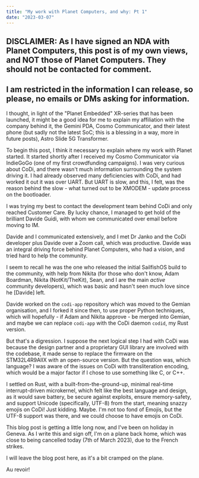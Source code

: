 ```yaml
---
title: "My work with Planet Computers, and why: Pt 1"
date: "2023-03-07"
---
```


## DISCLAIMER: As I have signed an NDA with Planet Computers, this post is of my own views, and NOT those of Planet Computers. They should not be contacted for comment.
## I am restricted in the information I can release, so please, no emails or DMs asking for information.

I thought, in light of the "Planet Embedded" XR-series that has been launched,
it might be a good idea for me to explain my affiliation with the company
behind it, the Gemini PDA, Cosmo Communicator, and their latest phone (but
sadly not the latest SoC; this is a blessing in a way, more in future posts),
Astro Slide 5G Transformer.

To begin this post, I think it necessary to explain where my work with Planet
started. It started shortly after I received my Cosmo Communicator via
IndieGoGo (one of my first crowdfunding campaigns). I was very curious about
CoDi, and there wasn't much information surrounding the system driving it. I
had already observed many deficiencies with CoDi, and had worked it out it was
over UART. But UART is slow, and this, I felt, was the reason behind the slow -
what turned out to be XMODEM - update process on the bootloader.

I was trying my best to contact the development team behind CoDi and only
reached Customer Care. By lucky chance, I managed to get hold of the brilliant
Davide Guidi, with whom we communicated over email before moving to IM. 

Davide and I communicated extensively, and I met Dr Janko and the CoDi
developer plus Davide over a Zoom call, which was productive. Davide was an
integral driving force behind Planet Computers, who had a vision, and tried
hard to help the community.

I seem to recall he was the one who released the initial SailfishOS build to
the community, with help from Nikita (for those who don't know, Adam Boardman,
Nikita (NotKit/TheKit), Sean, and I are the main *active* community
developers), which was basic and hasn't seen much love since he [Davide] left.

Davide worked on the `codi-app` repository which was moved to the Gemian
organisation, and I forked it since then, to use proper Python techniques,
which will hopefully - if Adam and Nikita approve - be merged into Gemian, and
maybe we can replace `codi-app` with the CoDi daemon `codid`, my Rust version.

But that's a digression. I suppose the next logical step I had with CoDi was
because the design partner and a proprietary GUI library are involved with the
codebase, it made sense to replace the firmware on the STM32L4R9AIIX with an
open-source version. But the question was, which language? I was aware of the
issues on CoDi with transliteration encoding, which would be a major factor if
I chose to use something like C, or C++.

I settled on Rust, with a built-from-the-ground-up, minimal real-time
interrupt-driven microkernel, which felt like the best language and design, as
it would save battery, be secure against exploits, ensure memory-safety, and
support Unicode (specifically, UTF-8) from the start, meaning snazzy emojis on
CoDi! Just kidding. Maybe. I'm not too fond of Emojis, but the UTF-8 support
was there, and we could choose to have emojis on CoDi.

This blog post is getting a little long now, and I've been on holiday in
Geneva. As I write this and sign off, I'm on a plane back home, which was close
to being cancelled today (7th of March 2023), due to the French strikes.

I will leave the blog post here, as it's a bit cramped on the plane.

Au revoir!
